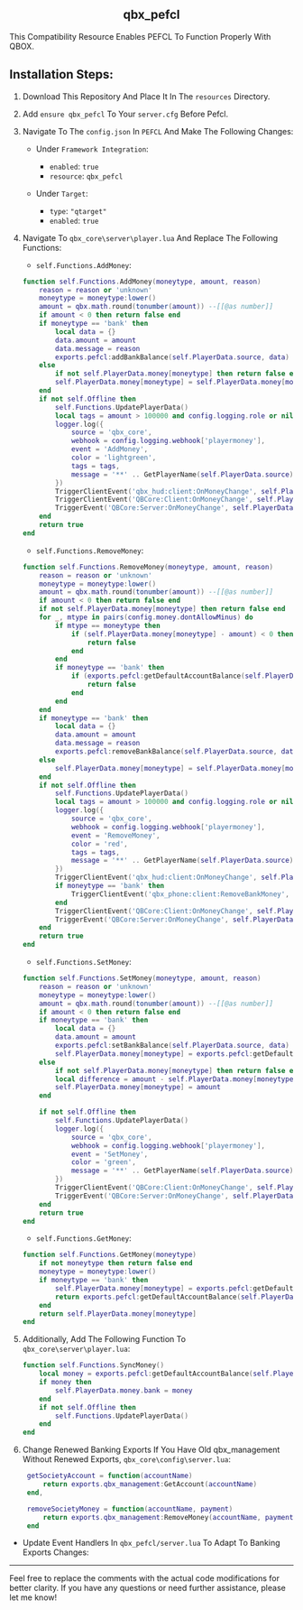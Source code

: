 <h2 align="center">qbx_pefcl</h2>
This Compatibility Resource Enables PEFCL To Function Properly With QBOX.

## Installation Steps:

1. Download This Repository And Place It In The `resources` Directory.
2. Add `ensure qbx_pefcl` To Your `server.cfg` Before Pefcl.
3. Navigate To The `config.json` In `PEFCL` And Make The Following Changes:

    - Under `Framework Integration`:
        - `enabled`: `true`
        - `resource`: `qbx_pefcl`

    - Under `Target`:
        - `type`: `"qtarget"`
        - `enabled`: `true`

4. Navigate To `qbx_core\server\player.lua` And Replace The Following Functions:

    - `self.Functions.AddMoney`:

    ```lua
    function self.Functions.AddMoney(moneytype, amount, reason)
        reason = reason or 'unknown'
        moneytype = moneytype:lower()
        amount = qbx.math.round(tonumber(amount)) --[[@as number]]
        if amount < 0 then return false end
        if moneytype == 'bank' then
            local data = {}
            data.amount = amount
            data.message = reason
            exports.pefcl:addBankBalance(self.PlayerData.source, data)
        else
            if not self.PlayerData.money[moneytype] then return false end
            self.PlayerData.money[moneytype] = self.PlayerData.money[moneytype] + amount
        end
        if not self.Offline then
            self.Functions.UpdatePlayerData()
            local tags = amount > 100000 and config.logging.role or nil
            logger.log({
                source = 'qbx_core',
                webhook = config.logging.webhook['playermoney'],
                event = 'AddMoney',
                color = 'lightgreen',
                tags = tags,
                message = '**' .. GetPlayerName(self.PlayerData.source) .. ' (citizenid: ' .. self.PlayerData.citizenid .. ' | id: ' .. self.PlayerData.source .. ')** $' .. amount .. ' (' .. moneytype .. ') added, new ' .. moneytype .. ' balance: ' .. self.PlayerData.money[moneytype] .. ' reason: ' .. reason,
            })
            TriggerClientEvent('qbx_hud:client:OnMoneyChange', self.PlayerData.source, moneytype, amount, false)
            TriggerClientEvent('QBCore:Client:OnMoneyChange', self.PlayerData.source, moneytype, amount, "add", reason)
            TriggerEvent('QBCore:Server:OnMoneyChange', self.PlayerData.source, moneytype, amount, "add", reason)
        end
        return true
    end
    ```

    - `self.Functions.RemoveMoney`:

    ```lua
    function self.Functions.RemoveMoney(moneytype, amount, reason)
        reason = reason or 'unknown'
        moneytype = moneytype:lower()
        amount = qbx.math.round(tonumber(amount)) --[[@as number]]
        if amount < 0 then return false end
        if not self.PlayerData.money[moneytype] then return false end
        for _, mtype in pairs(config.money.dontAllowMinus) do
            if mtype == moneytype then
                if (self.PlayerData.money[moneytype] - amount) < 0 then
                    return false
                end
            end
            if moneytype == 'bank' then
                if (exports.pefcl:getDefaultAccountBalance(self.PlayerData.source).data - amount) < 0 then
                    return false
                end
            end
        end
        if moneytype == 'bank' then
            local data = {}
            data.amount = amount
            data.message = reason
            exports.pefcl:removeBankBalance(self.PlayerData.source, data)
        else
            self.PlayerData.money[moneytype] = self.PlayerData.money[moneytype] - amount
        end
        if not self.Offline then
            self.Functions.UpdatePlayerData()
            local tags = amount > 100000 and config.logging.role or nil
            logger.log({
                source = 'qbx_core',
                webhook = config.logging.webhook['playermoney'],
                event = 'RemoveMoney',
                color = 'red',
                tags = tags,
                message = '**' .. GetPlayerName(self.PlayerData.source) .. ' (citizenid: ' .. self.PlayerData.citizenid .. ' | id: ' .. self.PlayerData.source .. ')** $' .. amount .. ' (' .. moneytype .. ') removed, new ' .. moneytype .. ' balance: ' .. self.PlayerData.money[moneytype] .. ' reason: ' .. reason,
            })
            TriggerClientEvent('qbx_hud:client:OnMoneyChange', self.PlayerData.source, moneytype, amount, true)
            if moneytype == 'bank' then
                TriggerClientEvent('qbx_phone:client:RemoveBankMoney', self.PlayerData.source, amount)
            end
            TriggerClientEvent('QBCore:Client:OnMoneyChange', self.PlayerData.source, moneytype, amount, "remove", reason)
            TriggerEvent('QBCore:Server:OnMoneyChange', self.PlayerData.source, moneytype, amount, "remove", reason)
        end
        return true
    end
    ```

    - `self.Functions.SetMoney`:

    ```lua
    function self.Functions.SetMoney(moneytype, amount, reason)
        reason = reason or 'unknown'
        moneytype = moneytype:lower()
        amount = qbx.math.round(tonumber(amount)) --[[@as number]]
        if amount < 0 then return false end
        if moneytype == 'bank' then
            local data = {}
            data.amount = amount
            exports.pefcl:setBankBalance(self.PlayerData.source, data)
            self.PlayerData.money[moneytype] = exports.pefcl:getDefaultAccountBalance(self.PlayerData.source).data or 0
        else
            if not self.PlayerData.money[moneytype] then return false end
            local difference = amount - self.PlayerData.money[moneytype]
            self.PlayerData.money[moneytype] = amount
        end

        if not self.Offline then
            self.Functions.UpdatePlayerData()
            logger.log({
                source = 'qbx_core',
                webhook = config.logging.webhook['playermoney'],
                event = 'SetMoney',
                color = 'green',
                message = '**' .. GetPlayerName(self.PlayerData.source) .. ' (citizenid: ' .. self.PlayerData.citizenid .. ' | id: ' .. self.PlayerData.source .. ')** $' .. amount .. ' (' .. moneytype .. ') set, new ' .. moneytype .. ' balance: ' .. self.PlayerData.money[moneytype] .. ' reason: ' .. reason,
            })
            TriggerClientEvent('QBCore:Client:OnMoneyChange', self.PlayerData.source, moneytype, amount, "set", reason)
            TriggerEvent('QBCore:Server:OnMoneyChange', self.PlayerData.source, moneytype, amount, "set", reason)
        end
        return true
    end
    ```

    - `self.Functions.GetMoney`:

    ```lua
    function self.Functions.GetMoney(moneytype)
        if not moneytype then return false end
        moneytype = moneytype:lower()
        if moneytype == 'bank' then
            self.PlayerData.money[moneytype] = exports.pefcl:getDefaultAccountBalance(self.PlayerData.source).data or 0
            return exports.pefcl:getDefaultAccountBalance(self.PlayerData.source).data
        end
        return self.PlayerData.money[moneytype]
    end
    ```

5. Additionally, Add The Following Function To `qbx_core\server\player.lua`:

    ```lua
    function self.Functions.SyncMoney() 
        local money = exports.pefcl:getDefaultAccountBalance(self.PlayerData.source).data
        if money then
            self.PlayerData.money.bank = money
        end
        if not self.Offline then
            self.Functions.UpdatePlayerData()
        end
    end
    ```
6. Change Renewed Banking Exports If You Have Old qbx_management Without Renewed Exports, `qbx_core\config\server.lua`:
   ```lua
    getSocietyAccount = function(accountName)
        return exports.qbx_management:GetAccount(accountName)
    end,

    removeSocietyMoney = function(accountName, payment)
        return exports.qbx_management:RemoveMoney(accountName, payment)
    end
   ```
- Update Event Handlers In `qbx_pefcl/server.lua` To Adapt To Banking Exports Changes:
- - - - - - - - - - - -
Feel free to replace the comments with the actual code modifications for better clarity. If you have any questions or need further assistance, please let me know!

